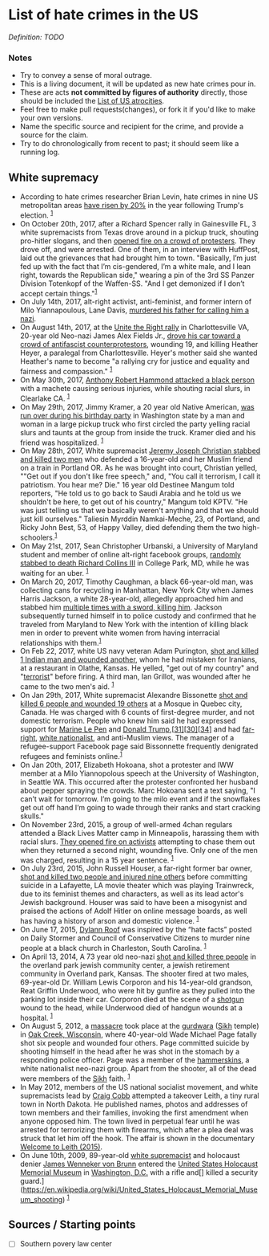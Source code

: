 # List of hate crimes in the US

*Definition: TODO*

### Notes

- Try to convey a sense of moral outrage. 
- This is a living document, it will be updated as new hate crimes pour in.
- These are acts **not committed by figures of authority** directly, those should be included the [List of US atrocities](https://github.com/dessalines/essays/blob/master/us_atrocities.md). 
- Feel free to make pull requests(changes), or fork it if you'd like to make your own versions. 
- Name the specific source and recipient for the crime, and provide a source for the claim.
- Try to do chronologically from recent to past; it should seem like a running log.



## White supremacy

- According to hate crimes researcher Brian Levin, hate crimes in nine US metropolitan areas [have risen by 20%](http://www.nbcnews.com/news/us-news/u-s-hate-crimes-20-percent-2016-fueled-election-campaign-n733306) in the year following Trump's election. <sup>[1](http://www.nbcnews.com/news/us-news/u-s-hate-crimes-20-percent-2016-fueled-election-campaign-n733306)</sup>
- On October 20th, 2017, after a Richard Spencer rally in Gainesville FL, 3 white supremacists from Texas drove around in a pickup truck, shouting pro-hitler slogans, and then [opened fire on a crowd of protesters](https://www.huffingtonpost.com/entry/attempted-homicide-richard-spencer-speech-gainesville-florida_us_59ea766ae4b0958c468228ff). They drove off, and were arrested. One of them, in an interview with HuffPost, laid out the grievances that had brought him to town. "Basically, I’m just fed up with the fact that I’m cis-gendered, I’m a white male, and I lean right, towards the Republican side," wearing a pin of the 3rd SS Panzer Division Totenkopf of the Waffen-SS. "And I get demonized if I don’t accept certain things."<sup>[1](https://www.huffingtonpost.com/entry/attempted-homicide-richard-spencer-speech-gainesville-florida_us_59ea766ae4b0958c468228ff)</sup>
- On July 14th, 2017, alt-right activist, anti-feminist, and former intern of Milo Yiannapoulous, Lane Davis, [murdered his father for calling him a nazi](https://www.thedailybeast.com/youtube-trumpkin-and-former-milo-intern-kills-his-own-dad-for-calling-him-a-nazi). 
- On August 14th, 2017, at the [Unite the Right rally](https://en.wikipedia.org/wiki/Unite_the_Right_rally) in Charlottesville VA, 20-year old Neo-nazi James Alex Fields Jr., [drove his car toward a crowd of antifascist counterprotestors](https://en.wikipedia.org/wiki/Unite_the_Right_rally#Vehicular_attack_and_homicide), wounding 19, and killing Heather Heyer, a paralegal from Charlottesville. Heyer's mother said she wanted Heather's name to become "a rallying cry for justice and equality and fairness and compassion." <sup>[1](https://en.wikipedia.org/wiki/Unite_the_Right_rally#Vehicular_attack_and_homicide)</sup>
- On May 30th, 2017, [Anthony Robert Hammond attacked a black person](http://www.newsweek.com/anthony-hammond-hate-crime-us-clearlake-617485) with a machete causing serious injuries, while shouting racial slurs, in Clearlake CA. <sup>[1](http://www.newsweek.com/anthony-hammond-hate-crime-us-clearlake-617485)</sup>
- On May 29th, 2017, Jimmy Kramer, a 20 year old Native American, [was run over during his birthday party](http://www.seattletimes.com/seattle-news/young-father-run-down-killed-in-grays-harbor-county-campground-confrontation/) in Washington state by a man and woman in a large pickup truck who first circled the party yelling racial slurs and taunts at the group from inside the truck. Kramer died and his friend was hospitalized. <sup>[1](http://www.seattletimes.com/seattle-news/young-father-run-down-killed-in-grays-harbor-county-campground-confrontation/)</sup>
- On May 28th, 2017, White supremacist [Jeremy Joseph Christian stabbed and killed two men](http://www.cnn.com/2017/05/30/us/portland-train-teenager-stabbing-arraignment/) who defended a 16-year-old and her Muslim friend on a train in Portland OR. As he was brought into court, Christian yelled, ""Get out if you don't like free speech," and, "You call it terrorism, I call it patriotism. You hear me? Die." 16 year old Destinee Mangum told reporters, "He told us to go back to Saudi Arabia and he told us we shouldn't be here, to get out of his country," Mangum told KPTV. "He was just telling us that we basically weren't anything and that we should just kill ourselves." Taliesin Myrddin Namkai-Meche, 23, of Portland, and Ricky John Best, 53, of Happy Valley, died defending them the two high-schoolers.<sup>[1](http://www.cnn.com/2017/05/30/us/portland-train-teenager-stabbing-arraignment/)</sup>
- On May 21st, 2017, Sean Christopher Urbanski, a University of Maryland student and member of online alt-right facebook groups, [randomly stabbed to death Richard Collins III](http://www.baltimoresun.com/news/maryland/crime/bs-md-umd-stabbing-arrest-20170521-story.html) in College Park, MD, while he was waiting for an uber. <sup>[1](http://www.baltimoresun.com/news/maryland/crime/bs-md-umd-stabbing-arrest-20170521-story.html)</sup>
- On March 20, 2017, Timothy Caughman, a black 66-year-old man, was collecting cans for recycling in Manhattan, New York City when James Harris Jackson, a white 28-year-old, allegedly approached him and stabbed him [multiple times with a sword, killing him](https://en.wikipedia.org/wiki/Stabbing_of_Timothy_Caughman). Jackson subsequently turned himself in to police custody  and confirmed that he traveled from Maryland to New York with the intention of killing black men in order to prevent white women from having interracial relationships with them.<sup>[1](https://en.wikipedia.org/wiki/Stabbing_of_Timothy_Caughman)</sup>
- On Feb 22, 2017, white US navy veteran Adam Purington, [shot and killed 1 Indian man and wounded another](https://en.wikipedia.org/wiki/2017_Olathe,_Kansas_shooting), whom he had mistaken for Iranians, at a restaurant in Olathe, Kansas. He yelled, "get out of my country" and "[terrorist](https://en.wikipedia.org/wiki/Terrorist)" before firing. A third man, Ian Grillot, was wounded after he came to the two men's aid. <sup>[1](https://en.wikipedia.org/wiki/2017_Olathe,_Kansas_shooting)</sup>
- On Jan 29th, 2017, White supremacist Alexandre Bissonette [shot and killed 6 people and wounded 19 others](https://en.wikipedia.org/wiki/Quebec_City_mosque_shooting) at a Mosque in Quebec city, Canada. He was charged with 6 counts of first-degree murder, and not domestic terrorism. People who knew him said he had expressed support for [Marine Le Pen](https://en.wikipedia.org/wiki/Marine_Le_Pen) and [Donald Trump](https://en.wikipedia.org/wiki/Donald_Trump),[[31\]](https://en.wikipedia.org/wiki/Quebec_City_mosque_shooting#cite_note-troll-31)[[30\]](https://en.wikipedia.org/wiki/Quebec_City_mosque_shooting#cite_note-lui-m.C3.AAme-30)[[34\]](https://en.wikipedia.org/wiki/Quebec_City_mosque_shooting#cite_note-34) and had [far-right](https://en.wikipedia.org/wiki/Far-right_politics), [white nationalist](https://en.wikipedia.org/wiki/White_nationalism), and anti-Muslim views. The manager of a refugee-support Facebook page said Bissonnette frequently denigrated refugees and feminists online.<sup>[1](https://en.wikipedia.org/wiki/Quebec_City_mosque_shooting)</sup>
- On Jan 20th, 2017, Elizabeth Hokoana, shot a protester and IWW member at a Milo Yiannopolous speech at the University of Washington, in Seattle WA. This occurred after the protester confronted her husband about pepper spraying the crowds. Marc Hokoana sent a text saying, "I can’t wait for tomorrow. I’m going to the milo event and if the snowflakes get out off hand I’m going to wade through their ranks and start cracking skulls."
- On November 23rd, 2015, a group of well-armed 4chan regulars attended a Black Lives Matter camp in Minneapolis, harassing them with racial slurs. [They opened fire on activists](https://en.wikipedia.org/wiki/Shooting_of_Jamar_Clark#Protest_reaction) attempting to chase them out when they returned a second night, wounding five. Only one of the men was charged, resulting in a 15 year sentence. <sup>[1](https://en.wikipedia.org/wiki/Shooting_of_Jamar_Clark#Protest_reaction)</sup>
- On July 23rd, 2015, John Russell Houser, a far-right former bar owner, [shot and killed two people and injured nine others](https://en.wikipedia.org/wiki/2015_Lafayette_shooting) before committing suicide in a Lafayette, LA movie theater which was playing Trainwreck, due to its feminist themes and characters, as well as its lead actor's Jewish background. Houser was said to have been a misogynist and praised the actions of Adolf Hitler on online message boards, as well has having a history of arson and domestic violence. <sup>[1](https://en.wikipedia.org/wiki/2015_Lafayette_shooting)</sup>
- On June 17, 2015, [Dylann Roof](https://en.wikipedia.org/wiki/Dylann_Roof) was inspired by the “hate facts” posted on Daily Stormer and Council of Conservative Citizens to murder nine people at a black church in Charleston, South Carolina. <sup>[1](https://en.wikipedia.org/wiki/Dylann_Roof)</sup>
- On April 13, 2014, A 73 year old neo-nazi [shot and killed three people](https://en.wikipedia.org/wiki/Overland_Park_Jewish_Community_Center_shooting) in the overland park jewish community center, a jewish retirement community in Overland park, Kansas. The shooter fired at two males, 69-year-old Dr. William Lewis Corporon and his 14-year-old grandson, Reat Griffin Underwood, who were hit by gunfire as they pulled into the parking lot inside their car. Corporon died at the scene of a [shotgun](https://en.wikipedia.org/wiki/Shotgun) wound to the head, while Underwood died of handgun wounds at a hospital. <sup>[1](https://en.wikipedia.org/wiki/Overland_Park_Jewish_Community_Center_shooting)</sup>
- On August 5, 2012, a [massacre](https://en.wikipedia.org/wiki/Wisconsin_Sikh_temple_shooting) took place at the [gurdwara](https://en.wikipedia.org/wiki/Gurdwara) ([Sikh](https://en.wikipedia.org/wiki/Sikhism) temple) in [Oak Creek, Wisconsin](https://en.wikipedia.org/wiki/Oak_Creek,_Wisconsin), where 40-year-old Wade Michael Page fatally shot six people and wounded four others. Page committed suicide by shooting himself in the head after he was shot in the stomach by a responding police officer. Page was a member of the [hammerskins](https://en.wikipedia.org/wiki/Hammerskins), a white nationalist neo-nazi group. Apart from the shooter, all of the dead were members of the [Sikh](https://en.wikipedia.org/wiki/Sikh) faith. <sup>[1](https://en.wikipedia.org/wiki/Wisconsin_Sikh_temple_shooting)</sup>
- In May 2012, members of the US national socialist movement, and white supremacists lead by [Craig Cobb](https://en.wikipedia.org/wiki/Craig_Cobb) attempted a takeover Leith, a tiny rural town in North Dakota. He published names, photos and addresses of town members and their families, invoking the first amendment when anyone opposed him. The town lived in perpetual fear until he was arrested for terrorizing them with firearms, which after a plea deal was struck that let him off the hook. The affair is shown in the documentary [Welcome to Leith (2015)](https://en.wikipedia.org/wiki/Welcome_to_Leith). 
- On June 10th, 2009, 89-year-old [white supremacist](https://en.wikipedia.org/wiki/White_supremacist) and holocaust denier [James Wenneker von Brunn](https://en.wikipedia.org/wiki/James_von_Brunn) entered the [United States Holocaust Memorial Museum](https://en.wikipedia.org/wiki/United_States_Holocaust_Memorial_Museum) in [Washington, D.C.](https://en.wikipedia.org/wiki/Washington,_D.C.) with a rifle and[] killed a security guard.](https://en.wikipedia.org/wiki/United_States_Holocaust_Memorial_Museum_shooting) <sup>[1](https://en.wikipedia.org/wiki/United_States_Holocaust_Memorial_Museum_shooting)</sup>





## Sources / Starting points

- [ ] Southern povery law center

